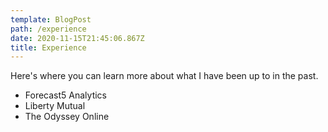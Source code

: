 ```yaml
---
template: BlogPost
path: /experience
date: 2020-11-15T21:45:06.867Z
title: Experience
---
```

Here's where you can learn more about what I have been up to in the past. 

* Forecast5 Analytics
* Liberty Mutual
* The Odyssey Online 
